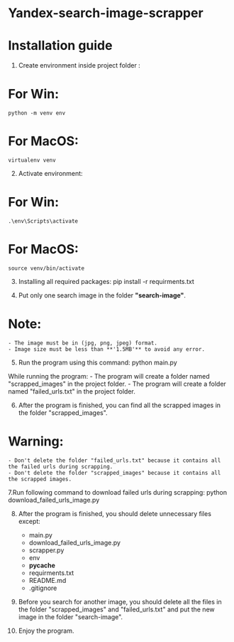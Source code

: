 # Yandex-search-image-scrapper
# Installation guide

1. Create environment inside project folder :
# For Win:
    python -m venv env
# For MacOS:
    virtualenv venv

2. Activate environment:
# For Win: 
    .\env\Scripts\activate
# For MacOS: 
    source venv/bin/activate

3. Installing all required packages:
    pip install -r requirments.txt

4. Put only one search image in the folder **"search-image"**.
# Note: 
    - The image must be in (jpg, png, jpeg) format. 
    - Image size must be less than **'1.5MB'** to avoid any error.

5. Run the program using this command:
    python main.py

While running the program: 
    - The program will create a folder named "scrapped_images" in the project folder.
    - The program will create a folder named "failed_urls.txt" in the project folder.

6. After the program is finished, you can find all the scrapped images in the folder "scrapped_images".
# Warning: 
    - Don't delete the folder "failed_urls.txt" because it contains all the failed urls during scrapping.
    - Don't delete the folder "scrapped_images" because it contains all the scrapped images.

7.Run following command to download failed urls during scrapping:
python download_failed_urls_image.py

8. After the program is finished, you should delete unnecessary files except:
    - main.py
    - download_failed_urls_image.py
    - scrapper.py
    - env
    - __pycache__
    - requirments.txt
    - README.md
    - .gitignore

9. Before you search for another image, you should delete all the files in the folder "scrapped_images" and "failed_urls.txt" and put the new image in the folder "search-image".

10. Enjoy the program.
